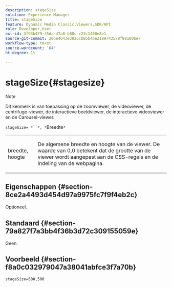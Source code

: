 ```yaml
---
description: stageSize
solution: Experience Manager
title: stageSize
feature: Dynamic Media Classic,Viewers,SDK/API
role: Developer,User
exl-id: 3f93b479-f5da-47a0-b80c-c23c1460e8e1
source-git-commit: 206e4643e3926cb85b4be2189743578f88180be7
workflow-type: tm+mt
source-wordcount: '64'
ht-degree: 1%

---
```


# stageSize{#stagesize}

>[!NOTE]
>
>Dit kenmerk is van toepassing op de zoomviewer, de videoviewer, de centrifuge-viewer, de interactieve beeldviewer, de interactieve videoviewer en de Carousel-viewer.

`stageSize= *``*, *`Breedte`*`

<table id="table_0070E5402099428DBEA2A900CADB2BAA"> 
 <tbody> 
  <tr> 
   <td colname="col1"> <p><span class="codeph"> <span class="varname"> breedte</span>,<span class="varname"> hoogte</span></span> </p> </td> 
   <td colname="col2"> <p> De algemene breedte en hoogte van de viewer. De waarde van <span class="codeph"> 0,0</span> betekent dat de grootte van de viewer wordt aangepast aan de CSS-regels en de indeling van de webpagina. </p> </td> 
  </tr> 
 </tbody> 
</table>

## Eigenschappen {#section-8ce2a4493d454d97a9975fc7f9f4eb2c}

Optioneel.

## Standaard {#section-79a827f7a3bb4f36b3d72c309155059e}

Geen.

## Voorbeeld {#section-f8a0c032979047a38041abfce3f7a70b}

`stageSize=500,500`
